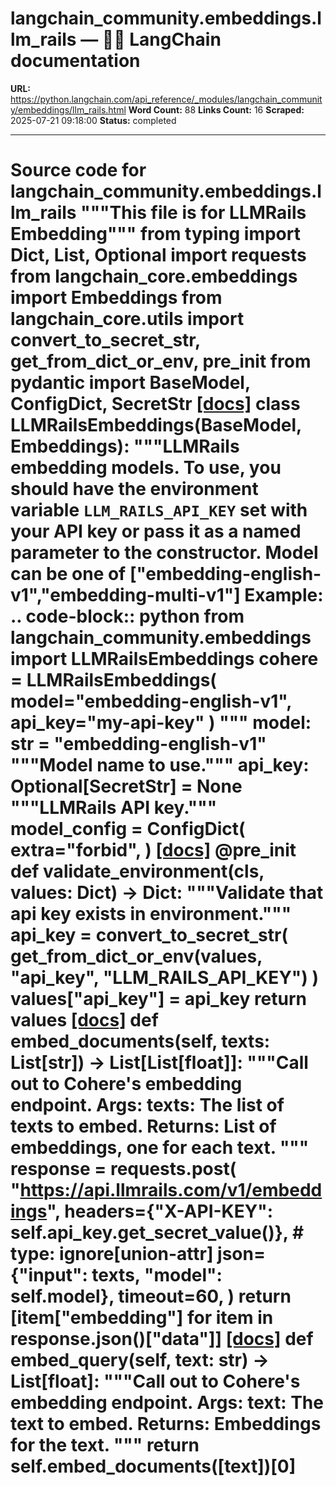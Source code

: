 # langchain_community.embeddings.llm_rails — 🦜🔗 LangChain  documentation

**URL:** https://python.langchain.com/api_reference/_modules/langchain_community/embeddings/llm_rails.html
**Word Count:** 88
**Links Count:** 16
**Scraped:** 2025-07-21 09:18:00
**Status:** completed

---

# Source code for langchain\_community.embeddings.llm\_rails               """This file is for LLMRails Embedding"""          from typing import Dict, List, Optional          import requests     from langchain_core.embeddings import Embeddings     from langchain_core.utils import convert_to_secret_str, get_from_dict_or_env, pre_init     from pydantic import BaseModel, ConfigDict, SecretStr                              [[docs]](https://python.langchain.com/api_reference/community/embeddings/langchain_community.embeddings.llm_rails.LLMRailsEmbeddings.html#langchain_community.embeddings.llm_rails.LLMRailsEmbeddings)     class LLMRailsEmbeddings(BaseModel, Embeddings):         """LLMRails embedding models.              To use, you should have the  environment         variable ``LLM_RAILS_API_KEY`` set with your API key or pass it         as a named parameter to the constructor.              Model can be one of ["embedding-english-v1","embedding-multi-v1"]              Example:             .. code-block:: python                      from langchain_community.embeddings import LLMRailsEmbeddings                 cohere = LLMRailsEmbeddings(                     model="embedding-english-v1", api_key="my-api-key"                 )         """              model: str = "embedding-english-v1"         """Model name to use."""              api_key: Optional[SecretStr] = None         """LLMRails API key."""              model_config = ConfigDict(             extra="forbid",         )                         [[docs]](https://python.langchain.com/api_reference/community/embeddings/langchain_community.embeddings.llm_rails.LLMRailsEmbeddings.html#langchain_community.embeddings.llm_rails.LLMRailsEmbeddings.validate_environment)         @pre_init         def validate_environment(cls, values: Dict) -> Dict:             """Validate that api key exists in environment."""             api_key = convert_to_secret_str(                 get_from_dict_or_env(values, "api_key", "LLM_RAILS_API_KEY")             )             values["api_key"] = api_key             return values                                        [[docs]](https://python.langchain.com/api_reference/community/embeddings/langchain_community.embeddings.llm_rails.LLMRailsEmbeddings.html#langchain_community.embeddings.llm_rails.LLMRailsEmbeddings.embed_documents)         def embed_documents(self, texts: List[str]) -> List[List[float]]:             """Call out to Cohere's embedding endpoint.                  Args:                 texts: The list of texts to embed.                  Returns:                 List of embeddings, one for each text.             """             response = requests.post(                 "https://api.llmrails.com/v1/embeddings",                 headers={"X-API-KEY": self.api_key.get_secret_value()},  # type: ignore[union-attr]                 json={"input": texts, "model": self.model},                 timeout=60,             )             return [item["embedding"] for item in response.json()["data"]]                                        [[docs]](https://python.langchain.com/api_reference/community/embeddings/langchain_community.embeddings.llm_rails.LLMRailsEmbeddings.html#langchain_community.embeddings.llm_rails.LLMRailsEmbeddings.embed_query)         def embed_query(self, text: str) -> List[float]:             """Call out to Cohere's embedding endpoint.                  Args:                 text: The text to embed.                  Returns:                 Embeddings for the text.             """             return self.embed_documents([text])[0]